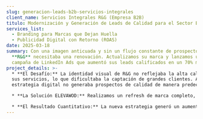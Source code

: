 ```yaml
---
slug: generacion-leads-b2b-servicios-integrales
client_name: Servicios Integrales R&G (Empresa B2B)
titulo: Modernización y Generación de Leads de Calidad para el Sector B2B
services_list:
  - Branding para Marcas que Dejan Huella
  - Publicidad Digital con Retorno (ROAS)
date: 2025-03-18
summary: Con una imagen anticuada y sin un flujo constante de prospectos,
  **R&G** necesitaba una renovación. Actualizamos su marca y lanzamos una
  campaña de LinkedIn Ads que aumentó sus leads calificados en un 70% mensual.
project_details: >-
  * **El Desafío:** La identidad visual de R&G no reflejaba la alta calidad de
  sus servicios, lo que dificultaba la captación de grandes clientes. Además, su
  estrategia digital no generaba prospectos de calidad de manera predecible.

  * **La Solución ELEVAWOD:** Realizamos un refresh de marca completo, diseñando un logo y una línea gráfica que transmitían confianza y profesionalismo. Simultáneamente, estructuramos una campaña de Publicidad Digital en LinkedIn, dirigida específicamente a tomadores de decisiones en sus industrias objetivo, ofreciendo un caso de estudio de alto valor a cambio de sus datos.

  * **El Resultado Cuantitativo:** La nueva estrategia generó un aumento del 70% en la recepción de leads calificados cada mes. La imagen de marca renovada fue un factor decisivo para cerrar dos de los contratos más grandes de su historia.
---
```

